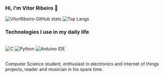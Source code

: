 ### Hi, i'm Vitor Ribeiro 👋

![VitorRibeiro GitHub stats](https://github-readme-stats.vercel.app/api?username=dev-VitorRibeiro&show_icons=true&theme=cobalt)
![Top Langs](https://github-readme-stats.vercel.app/api/top-langs/?username=dev-VitorRibeiro&layout=compact)

### Technologies I use in my daily life
<div style="display: inline_block"><br/>
  <img align="center" alt="C" src="https://img.shields.io/badge/C-00599C?style=for-the-badge&logo=c&logoColor=white" />
  <img align="center" alt="Python" src="https://img.shields.io/badge/Python-14354C?style=for-the-badge&logo=python&logoColor=white" />
  <img align="center" alt="Arduino IDE" src="https://img.shields.io/badge/Arduino_IDE-00979D?style=for-the-badge&logo=arduino&logoColor=white" />
</div><br/>


Computer Science student, enthusiast in electronics and internet of things projects, reader and musician in his spare time.
